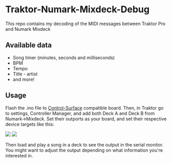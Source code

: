 # Traktor-Numark-Mixdeck-Debug
 This repo contains my decoding of the MIDI messages between Traktor Pro and Numark Mixdeck

## Available data
- Song timer (minutes, seconds and milliseconds)
- BPM
- Tempo
- Title - artist
- and more!
 
## Usage
Flash the .ino file to [Control-Surface](https://github.com/tttapa/Control-Surface) compatible board. Then, in Traktor go to settings, Controller Manager, and add both Deck A and Deck B from Numark->Mixdeck. Set their outports as your board, and set their respective device targets like this:

![](https://i.imgur.com/CCHvgnJ.png)
![](https://i.imgur.com/NOcctTD.png)

Then load and play a song in a deck to see the output in the serial monitor. You might want to adjust the output depending on what information you're interested in.


